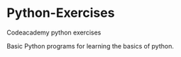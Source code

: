 # Python-Exercises
Codeacademy python exercises

Basic Python programs for learning the basics of python. 
